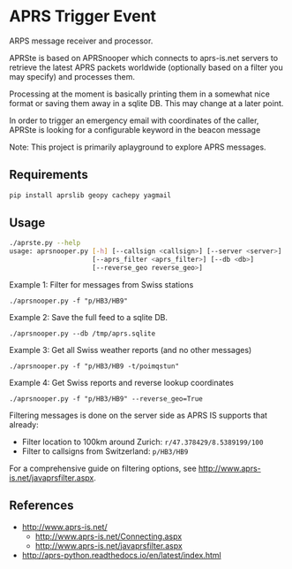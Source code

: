 APRS Trigger Event
==========

ARPS message receiver and processor.

APRSte is based on APRSnooper which connects to aprs-is.net servers to retrieve the latest APRS packets
worldwide (optionally based on a filter you may specify) and processes them.

Processing at the moment is basically printing them in a somewhat nice format
or saving them away in a sqlite DB. This may change at a later point.

In order to trigger an emergency email with coordinates of the caller, APRSte is looking for a configurable keyword in the beacon message

Note: This project is primarily aplayground to explore APRS messages.



Requirements
------------

```bash
pip install aprslib geopy cachepy yagmail
```

Usage
-----

```bash
./aprste.py --help
usage: aprsnooper.py [-h] [--callsign <callsign>] [--server <server>]
                     [--aprs_filter <aprs_filter>] [--db <db>]
                     [--reverse_geo reverse_geo>]
```

Example 1: Filter for messages from Swiss stations

    ./aprsnooper.py -f "p/HB3/HB9"

Example 2: Save the full feed to a sqlite DB.

    ./aprsnooper.py --db /tmp/aprs.sqlite

Example 3: Get all Swiss weather reports (and no other messages)

    ./aprsnooper.py -f "p/HB3/HB9 -t/poimqstun"

Example 4: Get Swiss reports and reverse lookup coordinates

    ./aprsnooper.py -f "p/HB3/HB9" --reverse_geo=True

Filtering messages is done on the server side as APRS IS supports that already:

- Filter location to 100km around Zurich: `r/47.378429/8.5389199/100`
- Filter to callsigns from Switzerland: `p/HB3/HB9`

For a comprehensive guide on filtering options, see http://www.aprs-is.net/javaprsfilter.aspx.

References
----------

- http://www.aprs-is.net/
    - http://www.aprs-is.net/Connecting.aspx
    - http://www.aprs-is.net/javaprsfilter.aspx
- http://aprs-python.readthedocs.io/en/latest/index.html
